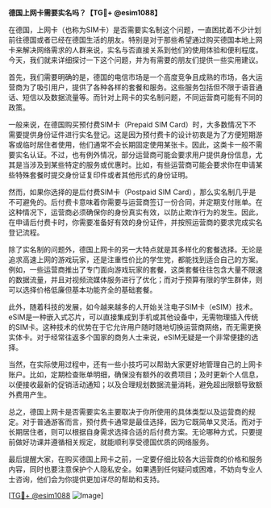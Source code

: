 **德国上网卡需要实名吗？【TG💪+ @esim1088】**

在德国，上网卡（也称为SIM卡）是否需要实名制这个问题，一直困扰着不少计划前往德国或者已经在德国生活的朋友。特别是对于那些希望通过购买德国本地上网卡来解决网络需求的人群来说，实名与否直接关系到他们的使用体验和便利程度。今天，我们就来详细探讨一下这个问题，并为有需要的朋友们提供一些实用建议。

首先，我们需要明确的是，德国的电信市场是一个高度竞争且成熟的市场，各大运营商为了吸引用户，提供了各种各样的套餐和服务。这些服务包括但不限于语音通话、短信以及数据流量等。而针对上网卡的实名制问题，不同运营商可能有不同的政策。

一般来说，在德国购买预付费SIM卡（Prepaid SIM Card）时，大多数情况下不需要提供身份证件进行实名登记。这是因为预付费卡的设计初衷是为了方便短期游客或临时居住者使用，他们通常不会长期固定使用某张卡。因此，这类卡一般不需要实名认证。不过，也有例外情况，部分运营商可能会要求用户提供身份信息，尤其是当涉及到某些特定的服务或优惠时。比如，有些运营商可能会要求你在申请某些特殊套餐时提交身份证复印件或者其他形式的身份证明。

然而，如果你选择的是后付费SIM卡（Postpaid SIM Card），那么实名制几乎是不可避免的。后付费卡意味着你需要与运营商签订一份合同，并定期支付账单。在这种情况下，运营商必须确保你的身份真实有效，以防止欺诈行为的发生。因此，在申请后付费卡时，你需要准备好有效的身份证件，并按照运营商的要求完成实名登记流程。

除了实名制的问题外，德国上网卡的另一大特点就是其多样化的套餐选择。无论是追求高速上网的游戏玩家，还是注重性价比的学生党，都能找到适合自己的方案。例如，一些运营商推出了专门面向游戏玩家的套餐，这类套餐往往包含大量不限速的数据流量，并且对视频流媒体服务进行了优化；而对于预算有限的学生群体，则可以选择价格低廉但基本功能齐全的基础套餐。

此外，随着科技的发展，如今越来越多的人开始关注电子SIM卡（eSIM）技术。eSIM是一种嵌入式芯片，可以直接集成到手机或其他设备中，无需物理插入传统的SIM卡。这种技术的优势在于它允许用户随时随地切换运营商网络，而无需更换实体卡。对于经常往返多个国家的商务人士来说，eSIM无疑是一个非常便捷的选择。

当然，在实际使用过程中，还有一些小技巧可以帮助大家更好地管理自己的上网卡账户。比如，定期检查账单明细，确保没有额外的收费项目；及时更新个人信息，以便接收最新的促销活动通知；以及合理规划数据流量消耗，避免超出限额导致额外费用产生。

总之，德国上网卡是否需要实名主要取决于你所使用的具体类型以及运营商的规定。对于普通游客而言，预付费卡通常是最佳选择，因为它既简单又灵活。而对于长期居住者，则可以根据自身需求选择合适的后付费方案。无论哪种方式，只要提前做好功课并遵循相关规定，就能顺利享受德国优质的网络服务。

最后提醒大家，在购买德国上网卡之前，一定要仔细比较各大运营商的价格和服务内容，同时也要注意保护个人隐私安全。如果遇到任何疑问或困难，不妨向专业人士咨询，他们会为你提供更加详尽的帮助和支持。

[[TG💪+ @esim1088](https://t.me/s/esim1088) ![Image](https://i.postimg.cc/4NQfJmqS/Snipaste-2025-05-13-00-14-12.png)]